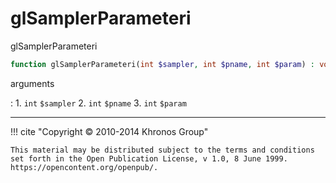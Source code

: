 # glSamplerParameteri
glSamplerParameteri

```php
function glSamplerParameteri(int $sampler, int $pname, int $param) : void
```

arguments

:    1. `int` `$sampler` 
    2. `int` `$pname` 
    3. `int` `$param` 

---
     

!!! cite "Copyright © 2010-2014 Khronos Group"

    This material may be distributed subject to the terms and conditions set forth in the Open Publication License, v 1.0, 8 June 1999. https://opencontent.org/openpub/.